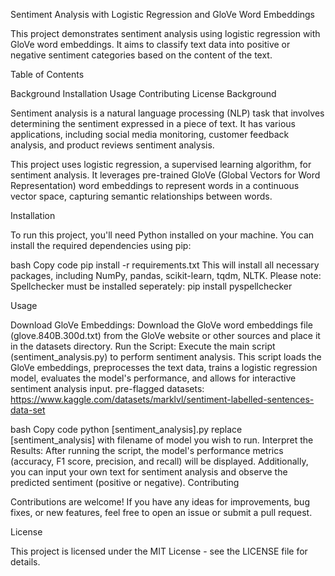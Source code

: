 Sentiment Analysis with Logistic Regression and GloVe Word Embeddings

This project demonstrates sentiment analysis using logistic regression with GloVe word embeddings. It aims to classify text data into positive or negative sentiment categories based on the content of the text.

Table of Contents

Background
Installation
Usage
Contributing
License
Background

Sentiment analysis is a natural language processing (NLP) task that involves determining the sentiment expressed in a piece of text. It has various applications, including social media monitoring, customer feedback analysis, and product reviews sentiment analysis.

This project uses logistic regression, a supervised learning algorithm, for sentiment analysis. It leverages pre-trained GloVe (Global Vectors for Word Representation) word embeddings to represent words in a continuous vector space, capturing semantic relationships between words.

Installation

To run this project, you'll need Python installed on your machine. You can install the required dependencies using pip:

bash
Copy code
pip install -r requirements.txt
This will install all necessary packages, including NumPy, pandas, scikit-learn, tqdm, NLTK.
Please note: Spellchecker must be installed seperately: pip install pyspellchecker

Usage

Download GloVe Embeddings: Download the GloVe word embeddings file (glove.840B.300d.txt) from the GloVe website or other sources and place it in the datasets directory.
Run the Script: Execute the main script (sentiment_analysis.py) to perform sentiment analysis. This script loads the GloVe embeddings, preprocesses the text data, trains a logistic regression model, evaluates the model's performance, and allows for interactive sentiment analysis input.
pre-flagged datasets: https://www.kaggle.com/datasets/marklvl/sentiment-labelled-sentences-data-set

bash
Copy code
python [sentiment_analysis].py
replace [sentiment_analysis] with filename of model you wish to run.
Interpret the Results: After running the script, the model's performance metrics (accuracy, F1 score, precision, and recall) will be displayed. Additionally, you can input your own text for sentiment analysis and observe the predicted sentiment (positive or negative).
Contributing

Contributions are welcome! If you have any ideas for improvements, bug fixes, or new features, feel free to open an issue or submit a pull request.

License

This project is licensed under the MIT License - see the LICENSE file for details.
